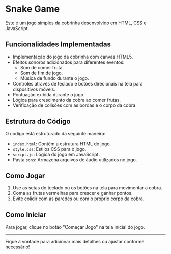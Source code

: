 # Snake Game

Este é um jogo simples da cobrinha desenvolvido em HTML, CSS e JavaScript.

## Funcionalidades Implementadas

- Implementação do jogo da cobrinha com canvas HTML5.
- Efeitos sonoros adicionados para diferentes eventos:
  - Som de comer fruta.
  - Som de fim de jogo.
  - Música de fundo durante o jogo.
- Controles através de teclado e botões direcionais na tela para dispositivos móveis.
- Pontuação exibida durante o jogo.
- Lógica para crescimento da cobra ao comer frutas.
- Verificação de colisões com as bordas e o corpo da cobra.

## Estrutura do Código

O código está estruturado da seguinte maneira:
- `index.html`: Contém a estrutura HTML do jogo.
- `style.css`: Estilos CSS para o jogo.
- `script.js`: Lógica do jogo em JavaScript.
- Pasta `sons`: Armazena arquivos de áudio utilizados no jogo.

## Como Jogar

1. Use as setas do teclado ou os botões na tela para movimentar a cobra.
2. Coma as frutas vermelhas para crescer e ganhar pontos.
3. Evite colidir com as paredes ou com o próprio corpo da cobra.

## Como Iniciar

Para jogar, clique no botão "Começar Jogo" na tela inicial do jogo.

---

Fique à vontade para adicionar mais detalhes ou ajustar conforme necessário!
